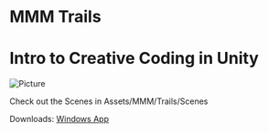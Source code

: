 # MMM Trails
# Intro to Creative Coding in Unity
![Picture](http://zippy.gfycat.com/WaryDisastrousGalapagospenguin.gif)

Check out the Scenes in Assets/MMM/Trails/Scenes

Downloads: [Windows App](https://github.com/momo-the-monster/workshop-trails/releases/download/v0.1-alpha/PDXCC_Win_Workshop.zip)
